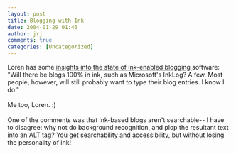 ```yaml
---
layout: post
title: Blogging with Ink
date: 2004-01-29 01:46
author: jrj
comments: true
categories: [Uncategorized]
---
```

Loren has some <a href="http://journals.tuxreports.com/lch/archives/001271.html" target="_blank">insights into the state of ink-enabled blogging </a>software: "Will there be blogs 100% in ink, such as Microsoft's InkLog? A few. Most people, however, will still probably want to type their blog entries. I know I do."
<br />
<br />Me too, Loren.  :)
<br />
<br />One of the comments was that ink-based blogs aren't searchable-- I have to disagree: why not do background recognition, and plop the resultant text into an ALT tag? You get searchability and accessibility, but without losing the personality of ink!

